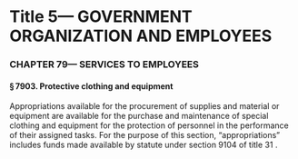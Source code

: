 
# Title 5— GOVERNMENT ORGANIZATION AND EMPLOYEES
### CHAPTER 79— SERVICES TO EMPLOYEES
#### § 7903. Protective clothing and equipment

Appropriations available for the procurement of supplies and material or equipment are available for the purchase and maintenance of special clothing and equipment for the protection of personnel in the performance of their assigned tasks. For the purpose of this section, “appropriations” includes funds made available by statute under section 9104 of title 31 .
